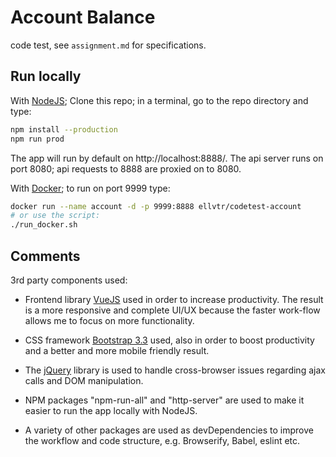 # Account Balance
code test, see `assignment.md` for specifications.

## Run locally
With [NodeJS](https://nodejs.org/en/); 
Clone this repo; in a terminal, go to the repo directory and type:
```bash
npm install --production
npm run prod
```

The app will run by default on http://localhost:8888/.
The api server runs on port 8080; api requests to 8888
are proxied on to 8080.

With [Docker](https://www.docker.com/); to run on port 9999 type:
```bash
docker run --name account -d -p 9999:8888 ellvtr/codetest-account
# or use the script:
./run_docker.sh
```

## Comments
3rd party components used:

* Frontend library [VueJS](https://vuejs.org/) used in 
order to increase productivity. The result is a more responsive
and complete UI/UX because the faster work-flow allows me to 
focus on more functionality.

* CSS framework [Bootstrap 3.3](https://getbootstrap.com/docs/3.3/)
used, also in order to boost productivity and a better 
and more mobile friendly result.

* The [jQuery](http://api.jquery.com/) library is used to handle 
cross-browser issues regarding ajax calls and DOM manipulation.

* NPM packages "npm-run-all" and "http-server" are used to make
it easier to run the app locally with NodeJS.

* A variety of other packages are used as devDependencies to 
improve the workflow and code structure, e.g. Browserify, 
Babel, eslint etc.
